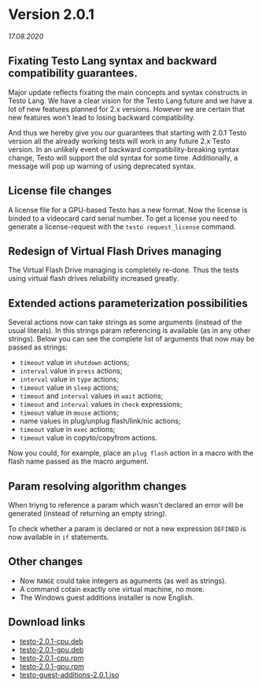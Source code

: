 # Version 2.0.1
*17.08.2020*

## Fixating Testo Lang syntax and backward compatibility guarantees.

Major update reflects fixating the main concepts and syntax constructs in Testo Lang. We have a clear vision for the Testo Lang future and we have a lot of new features planned for 2.x versions. However we are certain that new features won't lead to losing backward compatibility.

And thus we hereby give you our guarantees that starting with 2.0.1 Testo version all the already working tests will work in any future 2.x Testo version. In an unlikely event of backward compatibility-breaking syntax change, Testo will support the old syntax for some time. Additionally, a message will pop up warning of using deprecated syntax.

## License file changes

A license file for a GPU-based Testo has a new format. Now the license is binded to a videocard card serial number. To get a license you need to generate a license-request with the `testo request_license` command.

## Redesign of Virtual Flash Drives managing

The Virtual Flash Drive managing is completely re-done. Thus the tests using virtual flash drives reliability increased greatly.

## Extended actions parameterization possibilities

Several actions now can take strings as some arguments (instead of the usual literals). In this strings param referencing is available (as in any other strings). Below you can see the complete list of arguments that now may be passed as strings:

- `timeout` value in `shutdown` actions;
- `interval` value in `press` actions;
- `interval` value in `type` actions;
- `timeout` value in `sleep` actions;
- `timeout` and `interval` values in `wait` actions;
- `timeout` and `interval` values in `check` expressions;
- `timeout` value in `mouse` actions;
- name values in plug/unplug flash/link/nic actions;
- `timeout` value in `exec` actions;
- `timeout` value in copyto/copyfrom actions.

Now you could, for example, place an `plug flash` action in a macro with the flash name passed as the macro argument.

## Param resolving algorithm changes

When triyng to reference a param which wasn't declared an error will be generated (instead of returning an empty string).

To check whether a param is declared or not a new expression `DEFINED` is now available in `if` statements.

## Other changes

- Now `RANGE` could take integers as aguments (as well as strings).
- A command cotain exactly one virtual machine, no more.
- The Windows guest additions installer is now English.

## Download links

- [testo-2.0.1-cpu.deb](https://testo-lang.ru/storage/dist/v2.0.1/testo-2.0.1-cpu.deb)
- [testo-2.0.1-gpu.deb](https://testo-lang.ru/storage/dist/v2.0.1/testo-2.0.1-gpu.deb)
- [testo-2.0.1-cpu.rpm](https://testo-lang.ru/storage/dist/v2.0.1/testo-2.0.1-cpu.rpm)
- [testo-2.0.1-gpu.rpm](https://testo-lang.ru/storage/dist/v2.0.1/testo-2.0.1-gpu.rpm)
- [testo-guest-additions-2.0.1.iso](https://testo-lang.ru/storage/dist/v2.0.1/testo-guest-additions-2.0.1.iso)
